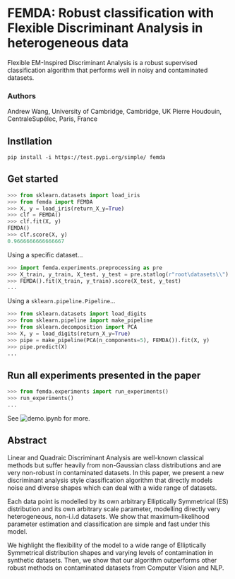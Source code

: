 # FEMDA: Robust classification with Flexible Discriminant Analysis in heterogeneous data
Flexible EM-Inspired Discriminant Analysis is a robust supervised classification algorithm that performs well in noisy and contaminated datasets.

### Authors
Andrew Wang, University of Cambridge, Cambridge, UK
Pierre Houdouin, CentraleSupélec, Paris, France

## Instllation
`pip install -i https://test.pypi.org/simple/ femda`

## Get started
```python
>>> from sklearn.datasets import load_iris
>>> from femda import FEMDA
>>> X, y = load_iris(return_X_y=True)
>>> clf = FEMDA()
>>> clf.fit(X, y)
FEMDA()
>>> clf.score(X, y)
0.9666666666666667
```

Using a specific dataset...
```python
>>> import femda.experiments.preprocessing as pre
>>> X_train, y_train, X_test, y_test = pre.statlog(r"root\datasets\\")
>>> FEMDA().fit(X_train, y_train).score(X_test, y_test)
...
```

Using a `sklearn.pipeline.Pipeline`...

```python
>>> from sklearn.datasets import load_digits
>>> from sklearn.pipeline import make_pipeline
>>> from sklearn.decomposition import PCA
>>> X, y = load_digits(return_X_y=True)
>>> pipe = make_pipeline(PCA(n_components=5), FEMDA()).fit(X, y)
>>> pipe.predict(X)
...
```

## Run all experiments presented in the paper
```python
>>> from femda.experiments import run_experiments()
>>> run_experiments()
...
```

See ![demo.ipynb](demo.ipynb) for more.

## Abstract
Linear and Quadraic Discriminant Analysis are well-known classical methods but suffer heavily from non-Gaussian class distributions and are very non-robust in contaminated datasets. In this paper, we present a new discriminant analysis style classification algorithm that directly models noise and diverse shapes which can deal with a wide range of datasets. 

Each data point is modelled by its own arbitrary Elliptically Symmetrical (ES) distribution and its own arbitrary scale parameter, modelling directly very heterogeneous, non-i.i.d datasets. We show that maximum-likelihood parameter estimation and classification are simple and fast under this model.

We highlight the flexibility of the model to a wide range of Elliptically Symmetrical distribution shapes and varying levels of contamination in synthetic datasets. Then, we show that our algorithm outperforms other robust methods on contaminated datasets from Computer Vision and NLP.